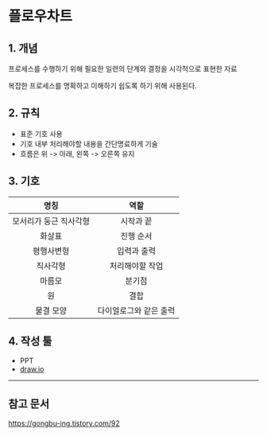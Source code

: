 # 플로우차트

## 1. 개념
프로세스를 수행하기 위해 필요한 일련의 단계와 결정을 시각적으로 표현한 자료

복잡한 프로세스를 명확하고 이해하기 쉽도록 하기 위해 사용된다.

## 2. 규칙
- 표준 기호 사용
- 기호 내부 처리해야할 내용을 간단명료하게 기술
- 흐름은 위 -> 아래, 왼쪽 -> 오른쪽 유지

## 3. 기호
|명칭|역할|
|:---:|:---:|
|모서리가 둥근 직사각형|시작과 끝|
|화살표|진행 순서|
|평행사변형|입력과 출력|
|직사각형|처리해야할 작업|
|마름모|분기점|
|원|결합|
|물결 모양|다이얼로그와 같은 출력|

## 4. 작성 툴
- PPT
- [draw.io](https://app.diagrams.net/)

---
## 참고 문서
 https://gongbu-ing.tistory.com/92